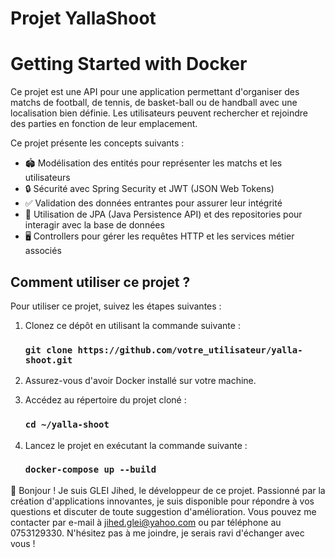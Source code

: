 # Projet YallaShoot
# Getting Started with Docker

Ce projet est une API pour une application permettant d'organiser des matchs de football, de tennis, de basket-ball ou de handball avec une localisation bien définie. Les utilisateurs peuvent rechercher et rejoindre des parties en fonction de leur emplacement. 

Ce projet présente les concepts suivants :
- 🏟️ Modélisation des entités pour représenter les matchs et les utilisateurs
- 🔒 Sécurité avec Spring Security et JWT (JSON Web Tokens)
- ✅ Validation des données entrantes pour assurer leur intégrité
- 💾 Utilisation de JPA (Java Persistence API) et des repositories pour interagir avec la base de données
- 🖥️ Controllers pour gérer les requêtes HTTP et les services métier associés

## Comment utiliser ce projet ?

Pour utiliser ce projet, suivez les étapes suivantes :

1. Clonez ce dépôt en utilisant la commande suivante :
   ### `git clone https://github.com/votre_utilisateur/yalla-shoot.git`

2. Assurez-vous d'avoir Docker installé sur votre machine.

3. Accédez au répertoire du projet cloné :
   ### `cd ~/yalla-shoot`

4. Lancez le projet en exécutant la commande suivante :
   ### `docker-compose up --build`

👋 Bonjour ! Je suis GLEI Jihed, le développeur de ce projet. Passionné par la création d'applications innovantes, je suis disponible pour répondre à vos questions et discuter de toute suggestion d'amélioration. Vous pouvez me contacter par e-mail à jihed.glei@yahoo.com ou par téléphone au 0753129330. N'hésitez pas à me joindre, je serais ravi d'échanger avec vous !
